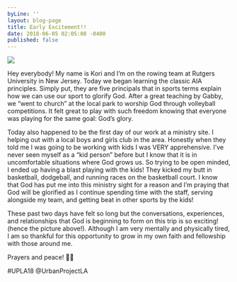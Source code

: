 ```yaml
---
byLine: ''
layout: blog-page
title: Early Excitement!!
date: 2018-06-05 02:05:08 -0400
published: false
---
```

![](file:///Users/raamiahbethea/Desktop/unnamed-2.jpg)

Hey everybody! My name is Kori and I’m on the rowing team at Rutgers University in New Jersey. Today we began learning the classic AIA principles. Simply put, they are five principals that in sports terms explain how we can use our sport to glorify God. After a great teaching by Gabby, we “went to church” at the local park to worship God through volleyball competitions. It felt great to play with such freedom knowing that everyone was playing for the same goal: God’s glory.

Today also happened to be the first day of our work at a ministry site. I helping out with a local boys and girls club in the area. Honestly when they told me I was going to be working with kids I was VERY apprehensive. I’ve never seen myself as a “kid person” before but I know that it is in uncomfortable situations where God grows us. So trying to be open minded, I ended up having a blast playing with the kids! They kicked my butt in basketball, dodgeball, and running races on the basketball court. I know that God has put me into this ministry sight for a reason and I’m praying that God will be glorified as I continue spending time with the staff, serving alongside my team, and getting beat in other sports by the kids!

These past two days have felt so long but the conversations, experiences, and relationships that God is beginning to form on this trip is so exciting! (hence the picture above!). Although I am very mentally and physically tired, I am so thankful for this opportunity to grow in my own faith and fellowship with those around me.

Prayers and peace! 🤙🏻

\#UPLA18  @UrbanProjectLA